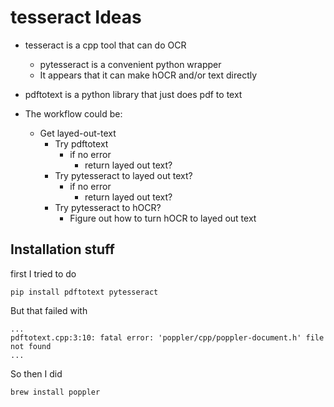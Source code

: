 # tesseract Ideas

- tesseract is a cpp tool that can do OCR
  - pytesseract is a convenient python wrapper
  - It appears that it can make hOCR and/or text directly
- pdftotext is a python library that just does pdf to text

- The workflow could be:
  - Get layed-out-text
    - Try pdftotext
      - if no error
        - return layed out text?
    - Try pytesseract to layed out text?
      - if no error
        - return layed out text?
    - Try pytesseract to hOCR?
      - Figure out how to turn hOCR to layed out text

## Installation stuff

first I tried to do 
```
pip install pdftotext pytesseract
```
But that failed with
```
...
pdftotext.cpp:3:10: fatal error: 'poppler/cpp/poppler-document.h' file not found
...
```
So then I did

```
brew install poppler
```
